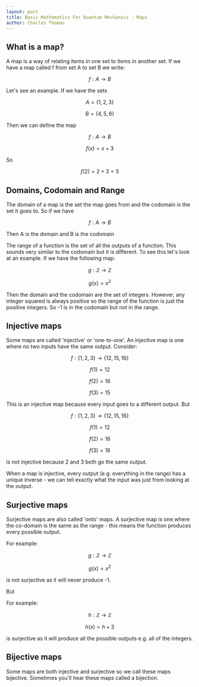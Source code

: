 ```yaml
---
layout: post
title: Basic Mathematics For Quantum Mechanics - Maps
author: Charles Thomas
---
```


## What is a map?
A map is a way of relating items in one set to items in another set. If we have a map called f from set A to set B we write:

$$f : A \rightarrow B$$

Let's see an example. If we have the sets

$$A = \{1, 2, 3\}$$

$$B = \{4, 5, 6\}$$

Then we can define the map

$$f : A \rightarrow B$$

$$f(x) = x + 3$$

So 

$$f(2) = 2 + 3 = 5$$

## Domains, Codomain and Range
The domain of a map is the set the map goes from and the codomain is the set it goes to. So if we have 

$$f : A \rightarrow B$$

Then A is the domain and B is the codomain

The range of a function is the set of all the outputs of a function. This sounds very similar to the codomain but it is different. To see this let's look at an example. If we have the following map:

$$g : \mathbb{Z} \rightarrow \mathbb{Z}$$

$$g(x) = x^2$$

Then the domain and the codomain are the set of integers. However, any integer squared is always positive so the range of the function is just the positive integers. So -1 is in the codomain but not in the range.

## Injective maps
Some maps are called 'injective' or 'one-to-one'. An injective map is one where no two inputs have the same output. Consider:

$$f : \{1, 2, 3\} \rightarrow \{12, 15, 16\}$$

$$f(1) = 12$$

$$f(2) = 16$$

$$f(3) = 15$$

This is an injective map because every input goes to a different output. But

$$f : \{1, 2, 3\} \rightarrow \{12, 15, 16\}$$

$$f(1) = 12$$

$$f(2) = 16$$

$$f(3) = 16$$

is not injective because 2 and 3 both go the same output.

When a map is injective, every output (e.g. everything in the range) has a unique inverse - we can tell exactly what the input was just from looking at the output.

## Surjective maps
Surjective maps are also called 'onto' maps. A surjective map is one where the co-domain is the same as the range - this means the function produces every possible output.

For example:

$$g : \mathbb{Z} \rightarrow \mathbb{Z}$$

$$g(x) = x^2$$

is not surjective as it will never produce -1.

But 

For example:

$$h : \mathbb{Z} \rightarrow \mathbb{Z}$$

$$h(x) = h + 3$$

is surjective as it will produce all the possible outputs e.g. all of the integers.

## Bijective maps
Some maps are both injective and surjective so we call these maps bijective. Sometimes you'll hear these maps called a bijection.
